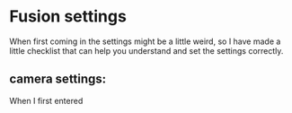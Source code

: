 # Fusion settings
When first coming in the settings might be a little weird, so I have made a little checklist that can help you understand and set the settings correctly.
## camera settings:
When I first entered 